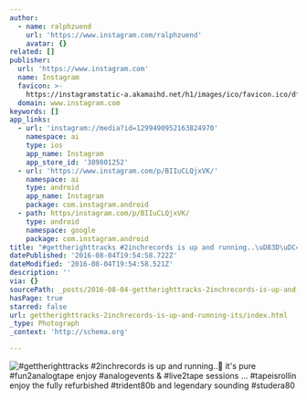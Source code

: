 ```yaml
---
author:
  - name: ralphzuend
    url: 'https://www.instagram.com/ralphzuend'
    avatar: {}
related: []
publisher:
  url: 'https://www.instagram.com'
  name: Instagram
  favicon: >-
    https://instagramstatic-a.akamaihd.net/h1/images/ico/favicon.ico/dfa85bb1fd63.ico
  domain: www.instagram.com
keywords: []
app_links:
  - url: 'instagram://media?id=1299490952163824970'
    namespace: ai
    type: ios
    app_name: Instagram
    app_store_id: '389801252'
  - url: 'https://www.instagram.com/p/BIIuCLQjxVK/'
    namespace: ai
    type: android
    app_name: Instagram
    package: com.instagram.android
  - path: https/instagram.com/p/BIIuCLQjxVK/
    type: android
    namespace: google
    package: com.instagram.android
title: "#gettherighttracks #2inchrecords is up and running..\uD83D\uDC4D it's pure #fun2analogtape enjoy #analogevents & #live2tape sessions ... #tapeisrollin enjoy the fully refurbished #trident80b and legendary sounding #studera80"
datePublished: '2016-08-04T19:54:58.722Z'
dateModified: '2016-08-04T19:54:58.521Z'
description: ''
via: {}
sourcePath: _posts/2016-08-04-gettherighttracks-2inchrecords-is-up-and-running-its.md
hasPage: true
starred: false
url: gettherighttracks-2inchrecords-is-up-and-running-its/index.html
_type: Photograph
_context: 'http://schema.org'

---
```

![#gettherighttracks #2inchrecords is up and running.. it's pure #fun2analogtape enjoy #analogevents & #live2tape sessions ... #tapeisrollin enjoy the fully refurbished #trident80b and legendary sounding #studera80](https://scontent.cdninstagram.com/t51.2885-15/s640x640/sh0.08/e35/13706987_1049697068454819_688218954_n.jpg?ig_cache_key=MTI5OTQ5MDk1MjE2MzgyNDk3MA%3D%3D.2)